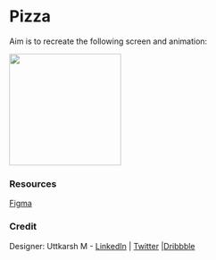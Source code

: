 # Pizza

Aim is to recreate the following screen and animation:

<img src=".git_assets/pizza.gif" width="200">

### Resources

[Figma](https://www.figma.com/file/ZzCWhNQ0rtHkKt4WOpjxw3/Pizza.-Copy?node-id=0%3A1)

### Credit

Designer: Uttkarsh M - [LinkedIn](https://www.linkedin.com/in/uttk/) | [Twitter](https://twitter.com/Uttkarsh2108) |[Dribbble](https://dribbble.com/strange_rock)
